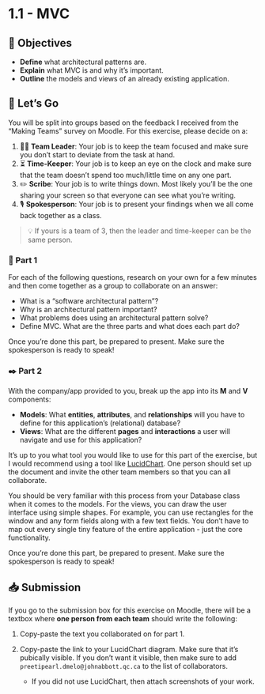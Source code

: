 # 1.1 - MVC

## 🎯 Objectives

- **Define** what architectural patterns are.
- **Explain** what MVC is and why it’s important.
- **Outline** the models and views of an already existing application.

## 🚦 Let’s Go

You will be split into groups based on the feedback I received from the “Making Teams” survey on Moodle. For this exercise, please decide on a:

1. 🦸‍♀️ **Team Leader**: Your job is to keep the team focused and make sure you don’t start to deviate from the task at hand.
2. ⏳ **Time-Keeper**: Your job is to keep an eye on the clock and make sure that the team doesn’t spend too much/little time on any one part.
3. ✏️ **Scribe**: Your job is to write things down. Most likely you’ll be the one sharing your screen so that everyone can see what you’re writing.
4. 🎙️ **Spokesperson**: Your job is to present your findings when we all come back together as a class.

> 💡 If yours is a team of 3, then the leader and time-keeper can be the same person.



### 💭 Part 1

For each of the following questions, research on your own for a few minutes and then come together as a group to collaborate on an answer:

- What is a “software architectural pattern”?
- Why is an architectural pattern important?
- What problems does using an architectural pattern solve?
- Define MVC. What are the three parts and what does each part do?

Once you’re done this part, be prepared to present. Make sure the spokesperson is ready to speak!



### ✒️ Part 2

With the company/app provided to you, break up the app into its **M** and **V** components:

- **Models**: What **entities**, **attributes**, and **relationships** will you have to define for this application’s (relational) database?
- **Views**: What are the different **pages** and **interactions** a user will navigate and use for this application?

It’s up to you what tool you would like to use for this part of the exercise, but I would recommend using a tool like [LucidChart](https://www.lucidchart.com/). One person should set up the document and invite the other team members so that you can all collaborate.

You should be very familiar with this process from your Database class when it comes to the models. For the views, you can draw the user interface using simple shapes. For example, you can use rectangles for the window and any form fields along with a few text fields. You don’t have to map out every single tiny feature of the entire application - just the core functionality.

Once you’re done this part, be prepared to present. Make sure the spokesperson is ready to speak!

## 📥 Submission

If you go to the submission box for this exercise on Moodle, there will be a textbox where **one person from each team** should write the following:

1. Copy-paste the text you collaborated on for part 1.

2. Copy-paste the link to your LucidChart diagram. Make sure that it’s pubically visible. If you don’t want it visible, then make sure to add `preetipearl.dmelo@johnabbott.qc.ca` to the list of collaborators.

   - If you did not use LucidChart, then attach screenshots of your work.